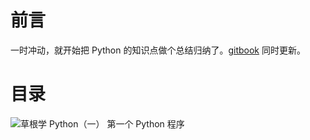# 前言 #

一时冲动，就开始把 Python 的知识点做个总结归纳了。[gitbook](https://www.readwithu.com/) 同时更新。

# 目录 #

![草根学 Python（一） 第一个 Python 程序](https://dn-mhke0kuv.qbox.me/2903b288b72a7ddb730c.png)